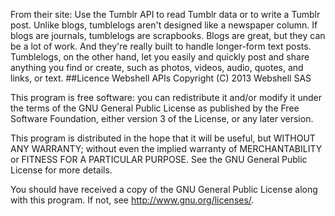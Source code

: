 From their site: Use the Tumblr API to read Tumblr data or to write a Tumblr post. Unlike blogs, tumblelogs aren't designed like a newspaper column. If blogs are journals, tumblelogs are scrapbooks. Blogs are great, but they can be a lot of work. And they're really built to handle longer-form text posts. Tumblelogs, on the other hand, let you easily and quickly post and share anything you find or create, such as photos, videos, audio, quotes, and links, or text.
##Licence
Webshell APIs
Copyright (C) 2013 Webshell SAS

This program is free software: you can redistribute it and/or modify
it under the terms of the GNU General Public License as published by
the Free Software Foundation, either version 3 of the License, or
any later version.

This program is distributed in the hope that it will be useful,
but WITHOUT ANY WARRANTY; without even the implied warranty of
MERCHANTABILITY or FITNESS FOR A PARTICULAR PURPOSE. See the
GNU General Public License for more details.

You should have received a copy of the GNU General Public License
along with this program. If not, see <http://www.gnu.org/licenses/>.

